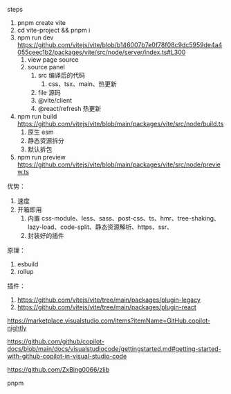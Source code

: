 steps

1. pnpm create vite
2. cd vite-project && pnpm i
3. npm run dev
   https://github.com/vitejs/vite/blob/b146007b7e0f78f08c9dc5959de4a4055ceec1b2/packages/vite/src/node/server/index.ts#L300
    1. view page source
    2. source panel
        1. src 编译后的代码
            1. css、tsx、main、热更新
        2. file 源码
        3. @vite/client
        4. @react/refresh 热更新
4. npm run build https://github.com/vitejs/vite/blob/main/packages/vite/src/node/build.ts
    1. 原生 esm
    2. 静态资源拆分
    3. 默认拆包
5. npm run preview https://github.com/vitejs/vite/blob/main/packages/vite/src/node/preview.ts

优势：

1. 速度
2. 开箱即用
    1. 内置 css-module、less、sass、post-css、ts、hmr、tree-shaking、lazy-load、code-split、静态资源解析、https、ssr、
    2. 封装好的插件

原理：

1. esbuild
2. rollup

插件：

1. https://github.com/vitejs/vite/tree/main/packages/plugin-legacy
2. https://github.com/vitejs/vite/tree/main/packages/plugin-react

https://marketplace.visualstudio.com/items?itemName=GitHub.copilot-nightly

https://github.com/github/copilot-docs/blob/main/docs/visualstudiocode/gettingstarted.md#getting-started-with-github-copilot-in-visual-studio-code

https://github.com/ZxBing0066/zlib

pnpm
